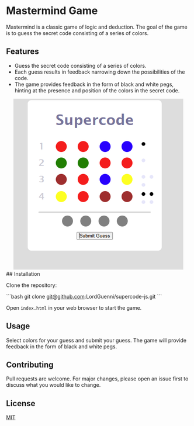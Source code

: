 # Mastermind Game

Mastermind is a classic game of logic and deduction. The goal of the game is to guess the secret code consisting of a series of colors.

## Features

- Guess the secret code consisting of a series of colors.
- Each guess results in feedback narrowing down the possibilities of the code.
- The game provides feedback in the form of black and white pegs, hinting at the presence and position of the colors in the secret code.

<div align="center">
    <img src="preview.png" alt="Example">
</div>
## Installation

Clone the repository:

\`\`\`bash
git clone git@github.com:LordGuenni/supercode-js.git
\`\`\`

Open `index.html` in your web browser to start the game.

## Usage

Select colors for your guess and submit your guess. The game will provide feedback in the form of black and white pegs.

## Contributing

Pull requests are welcome. For major changes, please open an issue first to discuss what you would like to change.

## License

[MIT](https://choosealicense.com/licenses/mit/)